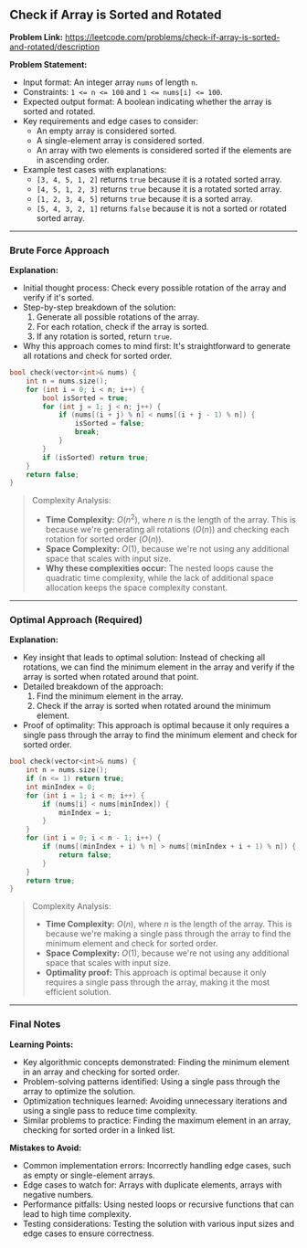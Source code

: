 ## Check if Array is Sorted and Rotated

**Problem Link:** https://leetcode.com/problems/check-if-array-is-sorted-and-rotated/description

**Problem Statement:**
- Input format: An integer array `nums` of length `n`.
- Constraints: `1 <= n <= 100` and `1 <= nums[i] <= 100`.
- Expected output format: A boolean indicating whether the array is sorted and rotated.
- Key requirements and edge cases to consider:
  - An empty array is considered sorted.
  - A single-element array is considered sorted.
  - An array with two elements is considered sorted if the elements are in ascending order.
- Example test cases with explanations:
  - `[3, 4, 5, 1, 2]` returns `true` because it is a rotated sorted array.
  - `[4, 5, 1, 2, 3]` returns `true` because it is a rotated sorted array.
  - `[1, 2, 3, 4, 5]` returns `true` because it is a sorted array.
  - `[5, 4, 3, 2, 1]` returns `false` because it is not a sorted or rotated sorted array.

---

### Brute Force Approach

**Explanation:**
- Initial thought process: Check every possible rotation of the array and verify if it's sorted.
- Step-by-step breakdown of the solution:
  1. Generate all possible rotations of the array.
  2. For each rotation, check if the array is sorted.
  3. If any rotation is sorted, return `true`.
- Why this approach comes to mind first: It's straightforward to generate all rotations and check for sorted order.

```cpp
bool check(vector<int>& nums) {
    int n = nums.size();
    for (int i = 0; i < n; i++) {
        bool isSorted = true;
        for (int j = 1; j < n; j++) {
            if (nums[(i + j) % n] < nums[(i + j - 1) % n]) {
                isSorted = false;
                break;
            }
        }
        if (isSorted) return true;
    }
    return false;
}
```

> Complexity Analysis:
> - **Time Complexity:** $O(n^2)$, where $n$ is the length of the array. This is because we're generating all rotations ($O(n)$) and checking each rotation for sorted order ($O(n)$).
> - **Space Complexity:** $O(1)$, because we're not using any additional space that scales with input size.
> - **Why these complexities occur:** The nested loops cause the quadratic time complexity, while the lack of additional space allocation keeps the space complexity constant.

---

### Optimal Approach (Required)

**Explanation:**
- Key insight that leads to optimal solution: Instead of checking all rotations, we can find the minimum element in the array and verify if the array is sorted when rotated around that point.
- Detailed breakdown of the approach:
  1. Find the minimum element in the array.
  2. Check if the array is sorted when rotated around the minimum element.
- Proof of optimality: This approach is optimal because it only requires a single pass through the array to find the minimum element and check for sorted order.

```cpp
bool check(vector<int>& nums) {
    int n = nums.size();
    if (n <= 1) return true;
    int minIndex = 0;
    for (int i = 1; i < n; i++) {
        if (nums[i] < nums[minIndex]) {
            minIndex = i;
        }
    }
    for (int i = 0; i < n - 1; i++) {
        if (nums[(minIndex + i) % n] > nums[(minIndex + i + 1) % n]) {
            return false;
        }
    }
    return true;
}
```

> Complexity Analysis:
> - **Time Complexity:** $O(n)$, where $n$ is the length of the array. This is because we're making a single pass through the array to find the minimum element and check for sorted order.
> - **Space Complexity:** $O(1)$, because we're not using any additional space that scales with input size.
> - **Optimality proof:** This approach is optimal because it only requires a single pass through the array, making it the most efficient solution.

---

### Final Notes

**Learning Points:**
- Key algorithmic concepts demonstrated: Finding the minimum element in an array and checking for sorted order.
- Problem-solving patterns identified: Using a single pass through the array to optimize the solution.
- Optimization techniques learned: Avoiding unnecessary iterations and using a single pass to reduce time complexity.
- Similar problems to practice: Finding the maximum element in an array, checking for sorted order in a linked list.

**Mistakes to Avoid:**
- Common implementation errors: Incorrectly handling edge cases, such as empty or single-element arrays.
- Edge cases to watch for: Arrays with duplicate elements, arrays with negative numbers.
- Performance pitfalls: Using nested loops or recursive functions that can lead to high time complexity.
- Testing considerations: Testing the solution with various input sizes and edge cases to ensure correctness.